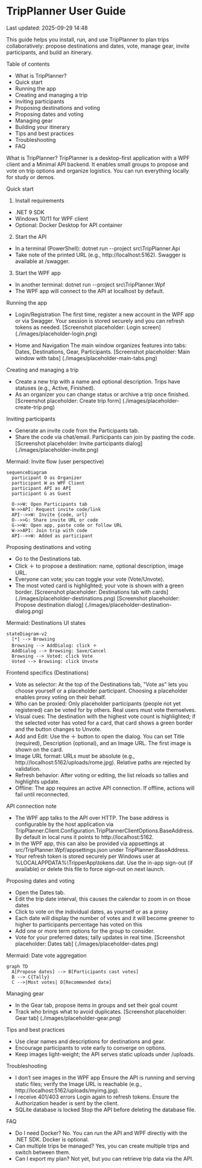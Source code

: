 ﻿# TripPlanner User Guide

Last updated: 2025-09-29 14:48

This guide helps you install, run, and use TripPlanner to plan trips collaboratively: propose destinations and dates, vote, manage gear, invite participants, and build an itinerary.

Table of contents
- What is TripPlanner?
- Quick start
- Running the app
- Creating and managing a trip
- Inviting participants
- Proposing destinations and voting
- Proposing dates and voting
- Managing gear
- Building your itinerary
- Tips and best practices
- Troubleshooting
- FAQ

What is TripPlanner?
TripPlanner is a desktop-first application with a WPF client and a Minimal API backend. It enables small groups to propose and vote on trip options and organize logistics. You can run everything locally for study or demos.

Quick start
1) Install requirements
- .NET 9 SDK
- Windows 10/11 for WPF client
- Optional: Docker Desktop for API container

2) Start the API
- In a terminal (PowerShell):
  dotnet run --project src\TripPlanner.Api
- Take note of the printed URL (e.g., http://localhost:5162). Swagger is available at /swagger.

3) Start the WPF app
- In another terminal:
  dotnet run --project src\TripPlanner.Wpf
- The WPF app will connect to the API at localhost by default.

Running the app
- Login/Registration
  The first time, register a new account in the WPF app or via Swagger. Your session is stored securely and you can refresh tokens as needed.
  [Screenshot placeholder: Login screen] (./images/placeholder-login.png)

- Home and Navigation
  The main window organizes features into tabs: Dates, Destinations, Gear, Participants.
  [Screenshot placeholder: Main window with tabs] (./images/placeholder-main-tabs.png)

Creating and managing a trip
- Create a new trip with a name and optional description. Trips have statuses (e.g., Active, Finished).
- As an organizer you can change status or archive a trip once finished.
[Screenshot placeholder: Create trip form] (./images/placeholder-create-trip.png)

Inviting participants
- Generate an invite code from the Participants tab.
- Share the code via chat/email. Participants can join by pasting the code.
[Screenshot placeholder: Invite participants dialog] (./images/placeholder-invite.png)

Mermaid: Invite flow (user perspective)
```mermaid
sequenceDiagram
  participant O as Organizer
  participant W as WPF Client
  participant API as API
  participant G as Guest

  O->>W: Open Participants tab
  W->>API: Request invite code/link
  API-->>W: Invite {code, url}
  O-->>G: Share invite URL or code
  G->>W: Open app, paste code or follow URL
  W->>API: Join trip with code
  API-->>W: Added as participant
```

Proposing destinations and voting
- Go to the Destinations tab.
- Click ＋ to propose a destination: name, optional description, image URL.
- Everyone can vote; you can toggle your vote (Vote/Unvote).
- The most voted card is highlighted; your vote is shown with a green border.
[Screenshot placeholder: Destinations tab with cards] (./images/placeholder-destinations.png)
[Screenshot placeholder: Propose destination dialog] (./images/placeholder-destination-dialog.png)

Mermaid: Destinations UI states
```mermaid
stateDiagram-v2
  [*] --> Browsing
  Browsing --> AddDialog: click ＋
  AddDialog --> Browsing: Save/Cancel
  Browsing --> Voted: click Vote
  Voted --> Browsing: click Unvote
```

Frontend specifics (Destinations)
- Vote as selector: At the top of the Destinations tab, "Vote as" lets you choose yourself or a placeholder participant. Choosing a placeholder enables proxy voting on their behalf.
- Who can be proxied: Only placeholder participants (people not yet registered) can be voted for by others. Real users must vote themselves.
- Visual cues: The destination with the highest vote count is highlighted; if the selected voter has voted for a card, that card shows a green border and the button changes to Unvote.
- Add and Edit: Use the ＋ button to open the dialog. You can set Title (required), Description (optional), and an Image URL. The first image is shown on the card.
- Image URL format: URLs must be absolute (e.g., http://localhost:5162/uploads/rome.jpg). Relative paths are rejected by validation.
- Refresh behavior: After voting or editing, the list reloads so tallies and highlights update.
- Offline: The app requires an active API connection. If offline, actions will fail until reconnected.

API connection note
- The WPF app talks to the API over HTTP. The base address is configurable by the host application via TripPlanner.Client.Configuration.TripPlannerClientOptions.BaseAddress. By default in local runs it points to http://localhost:5162.
- In the WPF app, this can also be provided via appsettings at src/TripPlanner.Wpf/appsettings.json under TripPlanner:BaseAddress.
- Your refresh token is stored securely per Windows user at %LOCALAPPDATA%\TripperApp\tokens.dat. Use the in-app sign-out (if available) or delete this file to force sign-out on next launch.

Proposing dates and voting
- Open the Dates tab.
- Edit the trip date interval, this causes the calendar to zoom in on those dates
- Click to vote on the individual dates, as yourself or as a proxy
- Each date will display the number of votes and it will become greener to higher to participants percentage has voted on this 
- Add one or more term options for the group to consider.
- Vote for your preferred dates; tally updates in real time.
[Screenshot placeholder: Dates tab] (./images/placeholder-dates.png)

Mermaid: Date vote aggregation
```mermaid
graph TD
  A[Propose dates] --> B[Participants cast votes]
  B --> C{Tally}
  C -->|Most votes| D[Recommended date]
```

Managing gear
- In the Gear tab, propose items in groups and set their goal coumt
- Track who brings what to avoid duplicates.
[Screenshot placeholder: Gear tab] (./images/placeholder-gear.png)

Tips and best practices
- Use clear names and descriptions for destinations and gear.
- Encourage participants to vote early to converge on options.
- Keep images light-weight; the API serves static uploads under /uploads.

Troubleshooting
- I don’t see images in the WPF app
  Ensure the API is running and serving static files; verify the Image URL is reachable (e.g., http://localhost:5162/uploads/myimg.jpg).
- I receive 401/403 errors
  Login again to refresh tokens. Ensure the Authorization header is sent by the client.
- SQLite database is locked
  Stop the API before deleting the database file.

FAQ
- Do I need Docker?
  No. You can run the API and WPF directly with the .NET SDK. Docker is optional.
- Can multiple trips be managed?
  Yes, you can create multiple trips and switch between them.
- Can I export my plan?
  Not yet, but you can retrieve trip data via the API.
